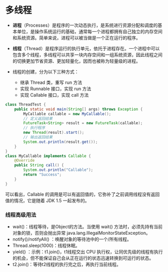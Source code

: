 # 多线程

- **进程**（Processes）是程序的一次动态执行，是系统进行资源分配和调度的基本单位，是操作系统运行的基础，通常每一个进程都拥有自己独立的内存空间和系统资源。简单来说，进程可以被当做是一个正在运行的程序。

- **线程**（Thread）是程序运行的执行单元，依托于进程存在。一个进程中可以包含多个线程，多线程可以共享一块内存空间和一组系统资源，因此线程之间的切换更加节省资源、更加轻量化，因而也被称为轻量级的进程。
- 线程的创建，分为以下三种方式：
  - 继承 Thread 类，重写 run 方法
  - 实现 Runnable 接口，实现 run 方法
  - 实现 Callable 接口，实现 call 方法

```java
class ThreadTest {
    public static void main(String[] args) throws Exception {
        MyCallable callable = new MyCallable();
        // 定义返回结果
        FutureTask<String> result = new FutureTask(callable);
        // 执行程序
        new Thread(result).start();
        // 输出返回结果
        System.out.println(result.get());
    }
}
class MyCallable implements Callable {
    @Override
    public String call() {
        System.out.println("Callable");
        return "Success";
    }
}
```

可以看出，Callable 的调用是可以有返回值的，它弥补了之前调用线程没有返回值的情况，它是随着 JDK 1.5 一起发布的。

### 线程高级用法

- wait()：线程等待，是Object的方法。当使用 wait() 方法时，必须先持有当前对象的锁，否则会抛出异常 java.lang.IllegalMonitorStateException。
- notify()/notifyAll() ：唤醒对象的等待池中的一个/所有线程。
- Thread.sleep(1000)：线程休眠。
- yield() ：示例：t1.join()，t1线程交出 CPU 执行权，让同优先级的线程有执行的机会，但不能保证自己会从正在运行的状态迅速转换到可运行的状态。
-  t2.join()：等待t2线程的执行完之后，再执行当前线程。



